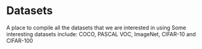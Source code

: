 # Datasets
A place to compile all the datasets that we are interested in using
Some interesting datasets include: COCO, PASCAL VOC, ImageNet, CIFAR-10 and CIFAR-100
